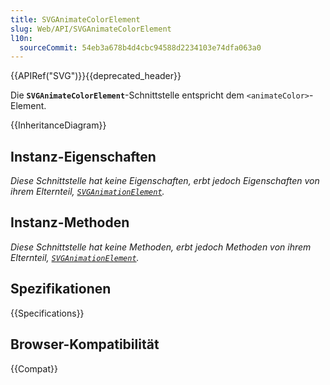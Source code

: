 ```yaml
---
title: SVGAnimateColorElement
slug: Web/API/SVGAnimateColorElement
l10n:
  sourceCommit: 54eb3a678b4d4cbc94588d2234103e74dfa063a0
---
```


{{APIRef("SVG")}}{{deprecated_header}}

Die **`SVGAnimateColorElement`**-Schnittstelle entspricht dem `<animateColor>`-Element.

{{InheritanceDiagram}}

## Instanz-Eigenschaften

_Diese Schnittstelle hat keine Eigenschaften, erbt jedoch Eigenschaften von ihrem Elternteil, [`SVGAnimationElement`](/de/docs/Web/API/SVGAnimationElement)._

## Instanz-Methoden

_Diese Schnittstelle hat keine Methoden, erbt jedoch Methoden von ihrem Elternteil, [`SVGAnimationElement`](/de/docs/Web/API/SVGAnimationElement)._

## Spezifikationen

{{Specifications}}

## Browser-Kompatibilität

{{Compat}}
